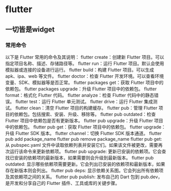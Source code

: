 # flutter

## 一切皆是widget

### 常用命令

以下是 Flutter 常用的命令及其说明：
flutter create：创建新 Flutter 项目。可以指定项目名称、描述、存储路径等。
flutter run：运行 Flutter 项目。默认会使用模拟器或连接的设备进行运行。
flutter build：构建 Flutter 项目。可以生成 apk、ipa、web 等文件。
flutter doctor：检查 Flutter 开发环境。可以查看环境变量、SDK、模拟器等是否正常。
flutter packages get：获取 Flutter 项目中的依赖包。
flutter packages upgrade：升级 Flutter 项目中的依赖包。
flutter format：格式化 Flutter 代码。
flutter analyze：检查 Flutter 代码中的静态错误。
flutter test：运行 Flutter 单元测试。
flutter drive：运行 Flutter 集成测试。
flutter clean：清空 Flutter 项目的构建缓存。
flutter pub：管理 Flutter 项目的依赖包。包括搜索、安装、升级、移除等。
flutter pub outdated：检查 Flutter 项目中依赖包是否有更新版本。
flutter pub upgrade：升级 Flutter 项目中的依赖包。
flutter pub get：获取 Flutter 项目中的依赖包。
flutter upgrade：升级 Flutter SDK 版本。
flutter channel：切换 Flutter SDK 版本通道。
flutter pub add package_name
flutter pub remove package_name
flutter pub get: 从 pubspec.yaml 文件中读取依赖列表并安装它们。如果该文件被更改，需要再次运行该命令来更新依赖项。
flutter pub upgrade: 更新已安装的依赖项。它会查找已安装的依赖项的最新版本，如果需要则会升级到最新版本。
flutter pub outdated: 显示哪些依赖项需要更新。它会列出已安装的依赖项和最新版本，如果存在新版本则会列出。
flutter pub deps: 显示依赖关系图。它会列出所有依赖项及其依赖项之间的关系。
flutter pub publish: 发布自己的 Dart 包到 pub.dev，是开发和分享自己的 Flutter 插件、工具或库的关键步骤。
